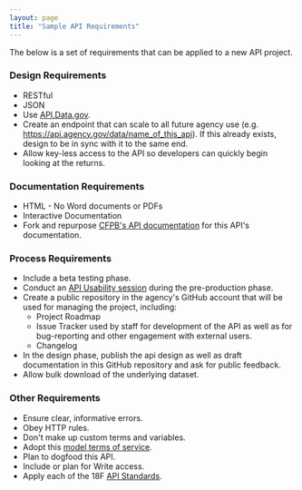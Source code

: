 ```yaml
---
layout: page
title: "Sample API Requirements"
---
```


The below is a set of requirements that can be applied to a new API project.  

### Design Requirements

* RESTful
* JSON
* Use [API.Data.gov](http://api.data.gov/about).  
* Create an endpoint that can scale to all future agency use (e.g. https://api.agency.gov/data/name_of_this_api).  If this already exists, design to be in sync with it to the same end.   
* Allow key-less access to the API so developers can quickly begin looking at the returns.

### Documentation Requirements
* HTML - No Word documents or PDFs
* Interactive Documentation
* Fork and repurpose [CFPB's API documentation](http://18f.github.io/API-All-the-X/pages/developer_hub_templates) for this API's documentation. 

### Process Requirements
* Include a beta testing phase.
* Conduct an [API Usability session](http://18f.github.io/API-Usability-Testing/) during the pre-production phase.
* Create a public repository in the agency's GitHub account that will be used for managing the project, including:
   * Project Roadmap
   * Issue Tracker used by staff for development of the API as well as for bug-reporting and other engagement with external users.  
   * Changelog
* In the design phase, publish the api design as well as draft documentation in this GitHub repository and ask for public feedback.  
* Allow bulk download of the underlying dataset.


### Other Requirements
* Ensure clear, informative errors. 
* Obey HTTP rules.  
* Don't make up custom terms and variables.  
* Adopt this [model terms of service](https://github.com/GSA/API-Resources/tree/master/developer_tos#readme).  
* Plan to dogfood this API.   
* Include or plan for Write access.  
* Apply each of the 18F [API Standards](https://github.com/18F/api-standards).

